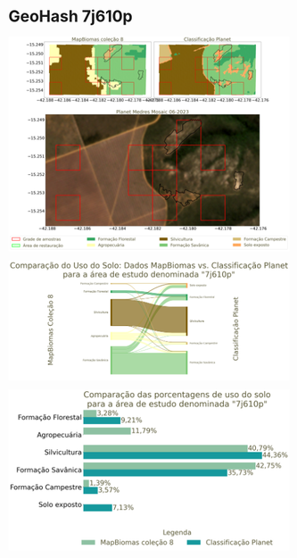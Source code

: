 # GeoHash 7j610p

![GeoHash Mapa 7j610p](figs/7j610p_map.png)

![GeoHash Sankey 7j610p](figs/sankey_7j610p.png)

![GeoHash Porcent 7j610p](figs/7j610p_porcente.png) 
